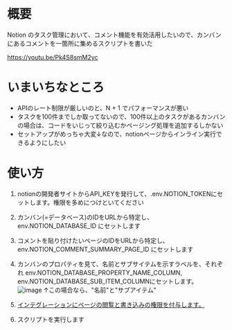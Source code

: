 # 概要
Notion のタスク管理において、コメント機能を有効活用したいので、カンバンにあるコメントを一箇所に集めるスクリプトを書いた

https://youtu.be/Pk4S8smM2yc

# いまいちなところ

- APIのレート制限が厳しいのと、N + 1 でパフォーマンスが悪い
- タスクを100件までしか取ってないので、100件以上のタスクがあるカンバンの場合は、コードをいじって絞り込むかページング処理を追加するしかない
- セットアップがめっちゃ大変↓なので、notionページからインライン実行できるようにしたい

# 使い方

1. notionの開発者サイトからAPI_KEYを発行して、.env.NOTION_TOKENにセットします。権限を多めにつけといてください  
2. カンバン(=データベース)のIDをURLから特定し、env.NOTION_DATABASE_ID にセットします 
3. コメントを貼り付けたいページのIDをURLから特定し、env.NOTION_COMMENT_SUMMARY_PAGE_ID にセットします 
4. カンバンのプロパティを見て、名前とサブサイテムを示すラベルを、それぞれ env.NOTION_DATABASE_PROPERTY_NAME_COLUMN, env.NOTION_DATABASE_SUB_ITEM_COLUMNにセットします。  
![image](https://github.com/kyogom/notion-comment-scraper/assets/23183700/9bcca4b1-7af2-4d05-bc58-1a6891dee791)
↑この場合なら、"名前"と"サブアイテム"

5. [インテグレーションにページの閲覧と書き込みの権限を付与します。 ](https://developers.notion.com/docs/create-a-notion-integration#give-your-integration-page-permissions)

6. スクリプトを実行します
